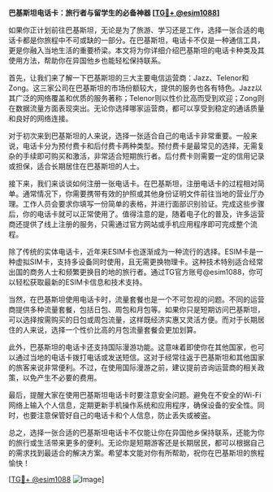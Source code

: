 **巴基斯坦电话卡：旅行者与留学生的必备神器 [[TG💪+ @esim1088](https://t.me/s/esim1088)]**

如果你正计划前往巴基斯坦，无论是为了旅游、学习还是工作，选择一张合适的电话卡都是你旅程中不可或缺的一部分。在巴基斯坦，电话卡不仅是一种通信工具，更是你融入当地生活的重要桥梁。本文将为你详细介绍巴基斯坦的电话卡种类及其使用方法，帮助你在异国他乡也能轻松保持联系。

首先，让我们来了解一下巴基斯坦的三大主要电信运营商：Jazz、Telenor和Zong。这三家公司在巴基斯坦的市场份额较大，提供的服务也各有特色。Jazz以其广泛的网络覆盖和优质的服务著称；Telenor则以性价比高而受到欢迎；Zong则在数据流量方面表现突出。无论你选择哪家运营商，都可以享受到稳定的通话质量和良好的网络连接。

对于初次来到巴基斯坦的人来说，选择一张适合自己的电话卡非常重要。一般来说，电话卡分为预付费卡和后付费卡两种类型。预付费卡是最常见的选择，无需复杂的手续即可购买和激活，非常适合短期旅行者。后付费卡则需要一定的信用记录或担保，适合长期居住在巴基斯坦的人士。

接下来，我们来谈谈如何注册一张电话卡。在巴基斯坦，注册电话卡的过程相对简单。通常情况下，你需要携带有效的护照或其他身份证明文件前往当地的营业厅办理。工作人员会要求你填写一份简单的表格，并进行面部识别验证。完成这些步骤后，你的电话卡就可以正常使用了。值得注意的是，随着电子化的普及，许多运营商还提供了线上注册的服务，只需通过官方网站或手机应用程序即可完成整个流程。

除了传统的实体电话卡，近年来ESIM卡也逐渐成为一种流行的选择。ESIM卡是一种虚拟SIM卡，支持多设备同时使用，且无需更换物理卡。这种技术特别适合经常出国的商务人士和频繁更换目的地的旅行者。通过TG官方账号@esim1088，你可以轻松获取最新的ESIM卡信息和技术支持。

当然，在巴基斯坦使用电话卡时，流量套餐也是一个不可忽视的问题。不同的运营商提供多种流量套餐，包括日包、周包和月包等。如果你只是短期访问巴基斯坦，可以选择按需购买的日包或周包流量，这样既经济实惠又灵活方便。而对于长期居住的人来说，选择一个性价比高的月包流量套餐会更加划算。

此外，巴基斯坦的电话卡还支持国际漫游功能。这意味着即使你在其他国家，也可以通过当地的电话卡拨打电话或发送短信。这对于经常往返于巴基斯坦和其他国家的旅客来说非常便利。不过，在使用国际漫游之前，建议提前咨询运营商的相关政策，以免产生不必要的费用。

最后，提醒大家在使用巴基斯坦电话卡时要注意安全问题。避免在不安全的Wi-Fi网络上输入个人信息，定期更新手机操作系统和应用程序，确保设备的安全性。同时，也要注意保管好自己的电话卡和个人信息，防止丢失或被盗。

总之，选择一张合适的巴基斯坦电话卡不仅能让你在异国他乡保持联系，还能为你的旅行或生活带来更多的便利。无论你是短期游客还是长期居民，都可以根据自己的需求找到最适合的解决方案。希望本文能对你有所帮助，祝你在巴基斯坦的旅程愉快！

[[TG💪+ @esim1088](https://t.me/s/esim1088) ![Image](https://i.postimg.cc/4NQfJmqS/Snipaste-2025-05-13-00-14-12.png)]